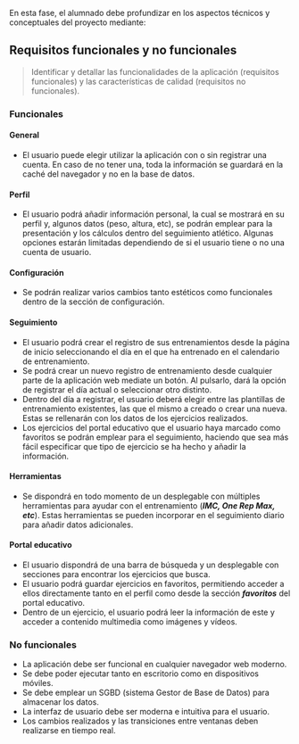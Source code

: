 En esta fase, el alumnado debe profundizar en los aspectos técnicos y conceptuales del proyecto mediante:
## Requisitos funcionales y no funcionales
> Identificar y detallar las funcionalidades de la aplicación (requisitos funcionales) y las características de calidad (requisitos no funcionales).

### Funcionales
#### General
- El usuario puede elegir utilizar la aplicación con o sin registrar una cuenta. En caso de no tener una, toda la información se guardará en la caché del navegador y no en la base de datos.
#### Perfil
- El usuario podrá añadir información personal, la cual se mostrará en su perfil y, algunos datos (peso, altura, etc), se podrán emplear para la presentación y los cálculos dentro del seguimiento atlético. Algunas opciones estarán limitadas dependiendo de si el usuario tiene o no una cuenta de usuario.
#### Configuración
- Se podrán realizar varios cambios tanto estéticos como funcionales dentro de la sección de configuración.
#### Seguimiento
- El usuario podrá crear el registro de sus entrenamientos desde la página de inicio seleccionando el día en el que ha entrenado en el calendario de entrenamiento.
- Se podrá crear un nuevo registro de entrenamiento desde cualquier parte de la aplicación web mediate un botón. Al pulsarlo, dará la opción de registrar el día actual o seleccionar otro distinto.
- Dentro del día a registrar, el usuario deberá elegir entre las plantillas de entrenamiento existentes, las que el mismo a creado o crear una nueva. Estas se rellenarán con los datos de los ejercicios realizados.
- Los ejercicios del portal educativo que el usuario haya marcado como favoritos se podrán emplear para el seguimiento, haciendo que sea más fácil especificar que tipo de ejercicio se ha hecho y añadir la información.
#### Herramientas
- Se dispondrá en todo momento de un desplegable con múltiples herramientas para ayudar con el entrenamiento (***IMC, One Rep Max, etc***). Estas herramientas se pueden incorporar en el seguimiento diario para añadir datos adicionales.
#### Portal educativo
- El usuario dispondrá de una barra de búsqueda y un desplegable con secciones para encontrar los ejercicios que busca.
- El usuario podrá guardar ejercicios en  favoritos, permitiendo acceder a ellos directamente tanto en el perfil como desde la sección ***favoritos*** del portal educativo.
- Dentro de un ejercicio, el usuario podrá leer la información de este y acceder a contenido multimedia como imágenes y vídeos.
### No funcionales
- La aplicación debe ser funcional en cualquier navegador web moderno.
- Se debe poder ejecutar tanto en escritorio como en dispositivos móviles.
- Se debe emplear un SGBD (sistema Gestor de Base de Datos) para almacenar los datos.
- La interfaz de usuario debe ser moderna e intuitiva para el usuario.
- Los cambios realizados y las transiciones entre ventanas deben realizarse en tiempo real.